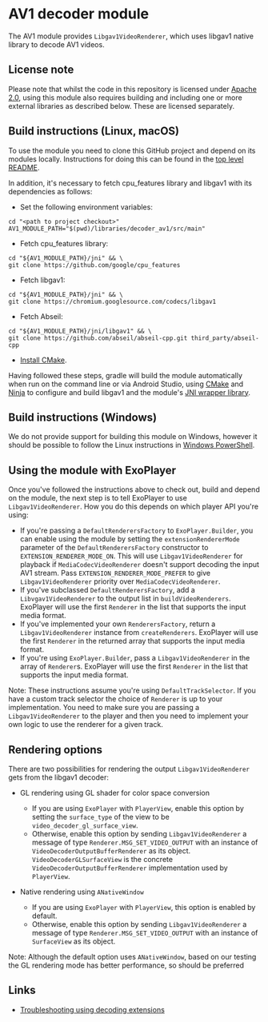 # AV1 decoder module

The AV1 module provides `Libgav1VideoRenderer`, which uses libgav1 native
library to decode AV1 videos.

## License note

Please note that whilst the code in this repository is licensed under
[Apache 2.0][], using this module also requires building and including one or
more external libraries as described below. These are licensed separately.

[Apache 2.0]: ../../LICENSE

## Build instructions (Linux, macOS)

To use the module you need to clone this GitHub project and depend on its
modules locally. Instructions for doing this can be found in the
[top level README][].

In addition, it's necessary to fetch cpu_features library and libgav1 with its
dependencies as follows:

* Set the following environment variables:

```
cd "<path to project checkout>"
AV1_MODULE_PATH="$(pwd)/libraries/decoder_av1/src/main"
```

* Fetch cpu_features library:

```
cd "${AV1_MODULE_PATH}/jni" && \
git clone https://github.com/google/cpu_features
```

* Fetch libgav1:

```
cd "${AV1_MODULE_PATH}/jni" && \
git clone https://chromium.googlesource.com/codecs/libgav1
```

* Fetch Abseil:

```
cd "${AV1_MODULE_PATH}/jni/libgav1" && \
git clone https://github.com/abseil/abseil-cpp.git third_party/abseil-cpp
```

* [Install CMake][].

Having followed these steps, gradle will build the module automatically when run
on the command line or via Android Studio, using [CMake][] and [Ninja][] to
configure and build libgav1 and the module's [JNI wrapper library][].

[top level README]: ../../README.md
[Install CMake]: https://developer.android.com/studio/projects/install-ndk
[CMake]: https://cmake.org/
[Ninja]: https://ninja-build.org
[JNI wrapper library]: src/main/jni/gav1_jni.cc

## Build instructions (Windows)

We do not provide support for building this module on Windows, however it should
be possible to follow the Linux instructions in [Windows PowerShell][].

[Windows PowerShell]: https://docs.microsoft.com/en-us/powershell/scripting/getting-started/getting-started-with-windows-powershell

## Using the module with ExoPlayer

Once you've followed the instructions above to check out, build and depend on
the module, the next step is to tell ExoPlayer to use `Libgav1VideoRenderer`.
How you do this depends on which player API you're using:

*   If you're passing a `DefaultRenderersFactory` to `ExoPlayer.Builder`, you
    can enable using the module by setting the `extensionRendererMode` parameter
    of the `DefaultRenderersFactory` constructor to
    `EXTENSION_RENDERER_MODE_ON`. This will use `Libgav1VideoRenderer` for
    playback if `MediaCodecVideoRenderer` doesn't support decoding the input AV1
    stream. Pass `EXTENSION_RENDERER_MODE_PREFER` to give `Libgav1VideoRenderer`
    priority over `MediaCodecVideoRenderer`.
*   If you've subclassed `DefaultRenderersFactory`, add a
    `Libvgav1VideoRenderer` to the output list in `buildVideoRenderers`.
    ExoPlayer will use the first `Renderer` in the list that supports the input
    media format.
*   If you've implemented your own `RenderersFactory`, return a
    `Libgav1VideoRenderer` instance from `createRenderers`. ExoPlayer will use
    the first `Renderer` in the returned array that supports the input media
    format.
*   If you're using `ExoPlayer.Builder`, pass a `Libgav1VideoRenderer` in the
    array of `Renderer`s. ExoPlayer will use the first `Renderer` in the list
    that supports the input media format.

Note: These instructions assume you're using `DefaultTrackSelector`. If you have
a custom track selector the choice of `Renderer` is up to your implementation.
You need to make sure you are passing a `Libgav1VideoRenderer` to the player and
then you need to implement your own logic to use the renderer for a given track.

## Rendering options

There are two possibilities for rendering the output `Libgav1VideoRenderer`
gets from the libgav1 decoder:

*   GL rendering using GL shader for color space conversion

    *   If you are using `ExoPlayer` with `PlayerView`, enable this option by
        setting the `surface_type` of the view to be
        `video_decoder_gl_surface_view`.
    *   Otherwise, enable this option by sending `Libgav1VideoRenderer` a
        message of type `Renderer.MSG_SET_VIDEO_OUTPUT` with an instance of
        `VideoDecoderOutputBufferRenderer` as its object.
        `VideoDecoderGLSurfaceView` is the concrete
        `VideoDecoderOutputBufferRenderer` implementation used by `PlayerView`.

*   Native rendering using `ANativeWindow`

    *   If you are using `ExoPlayer` with `PlayerView`, this option is enabled
        by default.
    *   Otherwise, enable this option by sending `Libgav1VideoRenderer` a
        message of type `Renderer.MSG_SET_VIDEO_OUTPUT` with an instance of
        `SurfaceView` as its object.

Note: Although the default option uses `ANativeWindow`, based on our testing the
GL rendering mode has better performance, so should be preferred

## Links

*   [Troubleshooting using decoding extensions][]

[Troubleshooting using decoding extensions]: https://developer.android.com/media/media3/exoplayer/troubleshooting#how-can-i-get-a-decoding-library-to-load-and-be-used-for-playback
